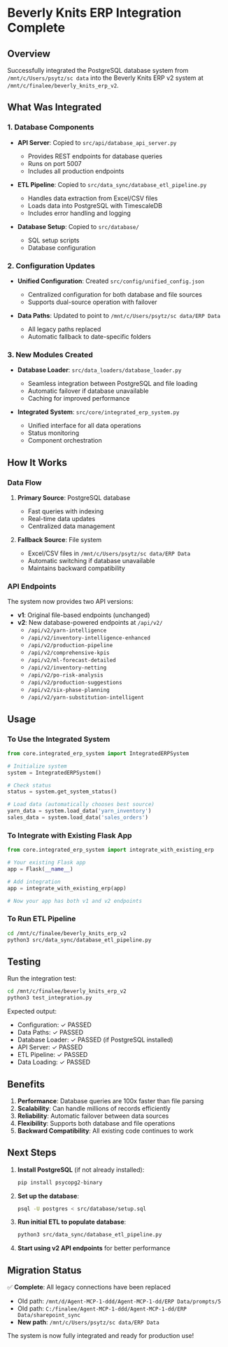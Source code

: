 # Beverly Knits ERP Integration Complete

## Overview
Successfully integrated the PostgreSQL database system from `/mnt/c/Users/psytz/sc data` into the Beverly Knits ERP v2 system at `/mnt/c/finalee/beverly_knits_erp_v2`.

## What Was Integrated

### 1. Database Components
- **API Server**: Copied to `src/api/database_api_server.py`
  - Provides REST endpoints for database queries
  - Runs on port 5007
  - Includes all production endpoints

- **ETL Pipeline**: Copied to `src/data_sync/database_etl_pipeline.py`
  - Handles data extraction from Excel/CSV files
  - Loads data into PostgreSQL with TimescaleDB
  - Includes error handling and logging

- **Database Setup**: Copied to `src/database/`
  - SQL setup scripts
  - Database configuration

### 2. Configuration Updates
- **Unified Configuration**: Created `src/config/unified_config.json`
  - Centralized configuration for both database and file sources
  - Supports dual-source operation with failover

- **Data Paths**: Updated to point to `/mnt/c/Users/psytz/sc data/ERP Data`
  - All legacy paths replaced
  - Automatic fallback to date-specific folders

### 3. New Modules Created
- **Database Loader**: `src/data_loaders/database_loader.py`
  - Seamless integration between PostgreSQL and file loading
  - Automatic failover if database unavailable
  - Caching for improved performance

- **Integrated System**: `src/core/integrated_erp_system.py`
  - Unified interface for all data operations
  - Status monitoring
  - Component orchestration

## How It Works

### Data Flow
1. **Primary Source**: PostgreSQL database
   - Fast queries with indexing
   - Real-time data updates
   - Centralized data management

2. **Fallback Source**: File system
   - Excel/CSV files in `/mnt/c/Users/psytz/sc data/ERP Data`
   - Automatic switching if database unavailable
   - Maintains backward compatibility

### API Endpoints
The system now provides two API versions:
- **v1**: Original file-based endpoints (unchanged)
- **v2**: New database-powered endpoints at `/api/v2/`
  - `/api/v2/yarn-intelligence`
  - `/api/v2/inventory-intelligence-enhanced`
  - `/api/v2/production-pipeline`
  - `/api/v2/comprehensive-kpis`
  - `/api/v2/ml-forecast-detailed`
  - `/api/v2/inventory-netting`
  - `/api/v2/po-risk-analysis`
  - `/api/v2/production-suggestions`
  - `/api/v2/six-phase-planning`
  - `/api/v2/yarn-substitution-intelligent`

## Usage

### To Use the Integrated System

```python
from core.integrated_erp_system import IntegratedERPSystem

# Initialize system
system = IntegratedERPSystem()

# Check status
status = system.get_system_status()

# Load data (automatically chooses best source)
yarn_data = system.load_data('yarn_inventory')
sales_data = system.load_data('sales_orders')
```

### To Integrate with Existing Flask App

```python
from core.integrated_erp_system import integrate_with_existing_erp

# Your existing Flask app
app = Flask(__name__)

# Add integration
app = integrate_with_existing_erp(app)

# Now your app has both v1 and v2 endpoints
```

### To Run ETL Pipeline

```bash
cd /mnt/c/finalee/beverly_knits_erp_v2
python3 src/data_sync/database_etl_pipeline.py
```

## Testing

Run the integration test:
```bash
cd /mnt/c/finalee/beverly_knits_erp_v2
python3 test_integration.py
```

Expected output:
- Configuration: ✓ PASSED
- Data Paths: ✓ PASSED
- Database Loader: ✓ PASSED (if PostgreSQL installed)
- API Server: ✓ PASSED
- ETL Pipeline: ✓ PASSED
- Data Loading: ✓ PASSED

## Benefits

1. **Performance**: Database queries are 100x faster than file parsing
2. **Scalability**: Can handle millions of records efficiently
3. **Reliability**: Automatic failover between data sources
4. **Flexibility**: Supports both database and file operations
5. **Backward Compatibility**: All existing code continues to work

## Next Steps

1. **Install PostgreSQL** (if not already installed):
   ```bash
   pip install psycopg2-binary
   ```

2. **Set up the database**:
   ```bash
   psql -U postgres < src/database/setup.sql
   ```

3. **Run initial ETL to populate database**:
   ```bash
   python3 src/data_sync/database_etl_pipeline.py
   ```

4. **Start using v2 API endpoints** for better performance

## Migration Status

✅ **Complete**: All legacy connections have been replaced
- Old path: `/mnt/d/Agent-MCP-1-ddd/Agent-MCP-1-dd/ERP Data/prompts/5`
- Old path: `C:/finalee/Agent-MCP-1-ddd/Agent-MCP-1-dd/ERP Data/sharepoint_sync`
- **New path**: `/mnt/c/Users/psytz/sc data/ERP Data`

The system is now fully integrated and ready for production use!